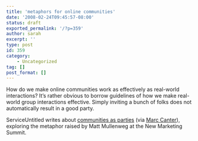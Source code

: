 ```yaml
---
title: 'metaphors for online communities'
date: '2008-02-24T09:45:57-08:00'
status: draft
exported_permalink: '/?p=359'
author: sarah
excerpt: ''
type: post
id: 359
category:
    - Uncategorized
tag: []
post_format: []
---
```

How do we make online communities work as effectively as real-world interactions? It’s rather obvious to borrow guidelines of how we make real-world group interactions effective. Simply inviting a bunch of folks does not automatically result in a good party.

ServiceUntitled writes about [communities as parties](http://www.serviceuntitled.com/communities-as-parties/2008/02/13/) (via [Marc Canter](http://blog.broadbandmechanics.com/)), exploring the metaphor raised by Matt Mullenweg at the New Marketing Summit.